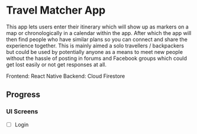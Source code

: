 # Travel Matcher App
This app lets users enter their itinerary which will show up as markers on a map or chronologically in a calendar within the app. After which the app will then find people who have similar plans so you can connect and share the experience together. This is mainly aimed a solo travellers / backpackers but could be used by potentially anyone as a means to meet new people without the hassle of posting in forums and Facebook groups which could get lost easily or not get responses at all.

Frontend: React Native
Backend: Cloud Firestore

## Progress
### UI Screens
-[ ] Login
